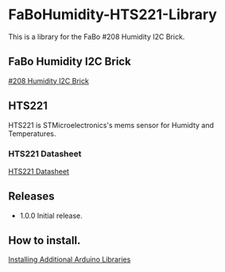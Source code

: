 # FaBoHumidity-HTS221-Library

This is a library for the FaBo #208 Humidity I2C Brick.

## FaBo Humidity I2C Brick

[#208 Humidity I2C Brick](http://fabo.io/208.html)

## HTS221

HTS221 is STMicroelectronics's mems sensor for Humidty and Temperatures.

### HTS221 Datasheet

[HTS221 Datasheet](http://www.st.com/st-web-ui/static/active/jp/resource/technical/document/datasheet/DM00116291.pdf)

## Releases

- 1.0.0 Initial release.

## How to install.

[Installing Additional Arduino Libraries](https://www.arduino.cc/en/Guide/Libraries)
